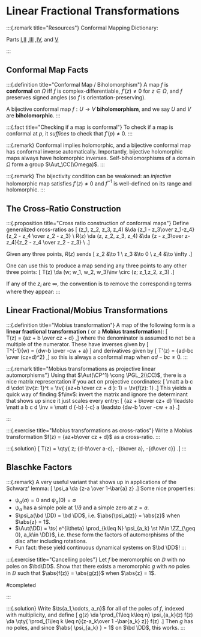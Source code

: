 # Linear Fractional Transformations

:::{.remark title="Resources"}
Conformal Mapping Dictionary:

  Parts [I](http://mathfaculty.fullerton.edu/mathews/c2003/ConformalMapDictionary.1.html),[II](http://mathfaculty.fullerton.edu/mathews/c2003/ConformalMapDictionary.2.html) ,[III](http://mathfaculty.fullerton.edu/mathews/c2003/ConformalMapDictionary.3.html) ,[IV](http://mathfaculty.fullerton.edu/mathews/c2003/ConformalMapDictionary.4.html), and [V](http://mathfaculty.fullerton.edu/mathews/c2003/ConformalMapDictionary.5.html)

:::

## Conformal Map Facts

:::{.definition title="Conformal Map / Biholomorphism"}
A map $f$ is **conformal** on $\Omega$ iff $f$ is complex-differentiable, $f'(z)\neq 0$ for $z\in \Omega$, and $f$ preserves signed angles (so $f$ is orientation-preserving).

A bijective conformal map $f:U\to V$ **biholomorphism**, and we say $U$ and $V$ are **biholomorphic**.
:::

:::{.fact title="Checking if a map is conformal"}
To check if a map is conformal at $p$, it *suffices* to check that $f'(p)\neq 0$.
:::

:::{.remark}
Conformal implies holomorphic, and a bijective conformal map has conformal inverse automatically.
Importantly, bijective holomorphic maps always have holomorphic inverses.
Self-biholomorphisms of a domain $\Omega$ form a group $\Aut_\CC(\Omega)$.
:::

:::{.remark}
The bijectivity condition can be weakened: an *injective* holomorphic map satisfies $f'(z) \neq 0$ and $f ^{-1}$ is well-defined on its range and holomorphic.
:::

## The Cross-Ratio Construction

:::{.proposition title="Cross ratio construction of conformal maps"}
Define generalized cross-ratios as
\[
(z_1, z_2, z_3, z_4) &\da {z_1 - z_3\over z_1-z_4}{z_2 - z_4 \over z_2 - z_3} \\
R(z) \da (z, z_2, z_3, z_4) &\da {z - z_3\over z-z_4}{z_2 - z_4 \over z_2 - z_3} \\
.\]

Given any three points, $R(z)$ sends
\[
z_2 &\to 1 \\
z_3 &\to 0 \\
z_4 &\to \infty
.\]


One can use this to produce a map sending any three points to any other three points:
\[
T(z) \da 
(w; w_1, w_2, w_3)\inv
\circ
(z; z_1,z_2, z_3)
.\]

If any of the $z_i$ are $\infty$, the convention is to remove the corresponding terms where they appear:
:::

## Linear Fractional/Mobius Transformations

:::{.definition title="Mobius transformation"}
A map of the following form is a **linear fractional transformation** ( or a **Mobius transformation**):
\[  
T(z) = {az + b \over cz + d}
,\]
where the denominator is assumed to not be a multiple of the numerator.
These have inverses given by
\[  
T^{-1}(w) = {dw-b \over -cw + a}
\]
and derivatives given by
\[
T'(z) = {ad-bc \over (cz+d)^2}
,\]
so this is always a conformal map when $ad-bc\neq 0$.
:::

:::{.remark title="Mobius transformations as projective linear automorphisms"}
Using that $\Aut(\CP^1) \cong \PGL_2(\CC)$, there is a nice matrix representation if you act on projective coordinates:
\[
\matt a b c d \cdot \tv{z: 1}^t = \tv{ {az+b \over cz + d }: 1} = \tv{f(z): 1}
.\]
This yields a quick way of finding $f\inv$: invert the matrix and ignore the determinant that shows up since it just scales every entry:
\[
{az + b\over cz+ d} \leadsto \matt a b c d \inv = \matt d {-b} {-c} a 
\leadsto 
{dw-b \over -cw + a}
.\]

:::

:::{.exercise title="Mobius transformations as cross-ratios"}
Write a Mobius transformation $f(z) = {az+b\over cz + d}$
as a cross-ratio.
:::

:::{.solution}
\[
T(z) = \qty{ z; {d-b\over a-c}, -{b\over a}, -{d\over c}}
.\]
:::

## Blaschke Factors

:::{.remark}
A very useful variant that shows up in applications of the Schwarz' lemma:
\[
\psi_a \da {z-a \over 1-\bar{a} z}
.\]
Some nice properties:

- $\psi_a(a) = 0$ and $\psi_a(0) = a$
- $\psi_a$ has a simple pole at $1/\bar{a}$ and a simple zero at $z=a$.
- $\psi_a(\bd \DD) = \bd \DD$, i.e. $\abs{\psi_a(z)} = \abs{z}$ when $\abs{z} = 1$.
- $\Aut(\DD) = \ts{ e^{i\theta} \prod_{k\leq N} \psi_{a_k} \st N\in \ZZ_{\geq 0}, a_k\in \DD}$, i.e. these form the factors of automorphisms of the disc after including rotations.
- Fun fact: these yield continuous dynamical systems on $\bd \DD$!
:::

:::{.exercise title="Cancelling poles"}
Let $f$ be meromorphic on $\DD$ with no poles on $\bd\DD$.
Show that there exists a meromorphic $g$ with *no* poles in $\DD$ such that $\abs{f(z)} = \abs{g(z)}$ when $\abs{z} = 1$.

#completed

:::

:::{.solution}
Write $\ts{a_1,\cdots, a_n}$ for all of the poles of $f$, indexed with multiplicity, and define
\[
g(z) \da \prod_{1\leq k\leq n} \psi_{a_k}(z) f(z) 
\da \qty{ \prod_{1\leq k \leq n}{z-a_k\over 1 -\bar{a_k} z}} f(z)
.\]
Then $g$ has no poles, and since $\abs{ \psi_{a_k} } = 1$ on $\bd \DD$, this works.
:::

